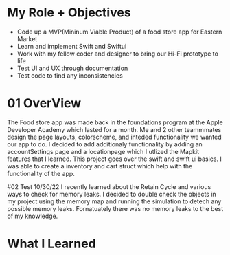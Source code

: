 # My Role + Objectives

- Code up a MVP(Mininum Viable Product) of a food store app for Eastern Market
- Learn and implement Swift and Swiftui 
- Work with my fellow coder and designer to bring our Hi-Fi prototype to life
- Test UI and UX through documentation
- Test code to find any inconsistencies 


# 01 OverView
The Food store app was made back in the foundations program at the Apple Developer Academy which lasted for a month. Me and 2 other teammmates design the page layouts, colorscheme, and inteded functionality we wanted our app to do. I decided to add additionaly functionality by adding an accountSettings page and a locationpage which I utlized the Mapkit features that I learned. This project goes over the swift and swift ui basics. I was able to create a inventory and cart struct which help with the functionality of the app.


#02 Test
10/30/22
I recently learned about the Retain Cycle and various ways to check for memory leaks. I decided to double check the objects in my project using the memory map and running the simulation to detech any possible memory leaks. Fornatuately there was no memory leaks to the best of my knowledge.


# What I Learned
